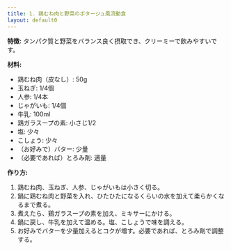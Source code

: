 ```yaml
---
title: 1. 鶏むね肉と野菜のポタージュ風流動食
layout: default0
---
```

**特徴:** タンパク質と野菜をバランス良く摂取でき、クリーミーで飲みやすいです。

**材料:**

* 鶏むね肉（皮なし）: 50g
* 玉ねぎ: 1/4個
* 人参: 1/4本
* じゃがいも: 1/4個
* 牛乳: 100ml
* 鶏ガラスープの素: 小さじ1/2
* 塩: 少々
* こしょう: 少々
* （お好みで）バター: 少量
* （必要であれば）とろみ剤: 適量

**作り方:**

1.  鶏むね肉、玉ねぎ、人参、じゃがいもは小さく切る。
2.  鍋に鶏むね肉と野菜を入れ、ひたひたになるくらいの水を加えて柔らかくなるまで煮る。
3.  煮えたら、鶏ガラスープの素を加え、ミキサーにかける。
4.  鍋に戻し、牛乳を加えて温める。塩、こしょうで味を調える。
5.  お好みでバターを少量加えるとコクが増す。必要であれば、とろみ剤で調整する。
